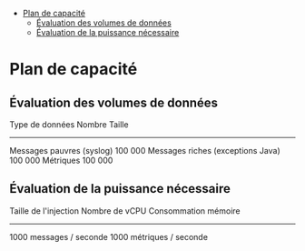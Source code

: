 -   [Plan de capacité](#plan-de-capacité)
    -   [Évaluation des volumes de
        données](#évaluation-des-volumes-de-données)
    -   [Évaluation de la puissance
        nécessaire](#évaluation-de-la-puissance-nécessaire)

Plan de capacité
================

Évaluation des volumes de données
---------------------------------

  Type de données                     Nombre    Taille
  ----------------------------------- --------- --------
  Messages pauvres (syslog)           100 000
  Messages riches (exceptions Java)   100 000
  Métriques                           100 000

Évaluation de la puissance nécessaire
-------------------------------------

  Taille de l'injection      Nombre de vCPU   Consommation mémoire
  -------------------------- ---------------- ----------------------
  1000 messages / seconde
  1000 métriques / seconde
